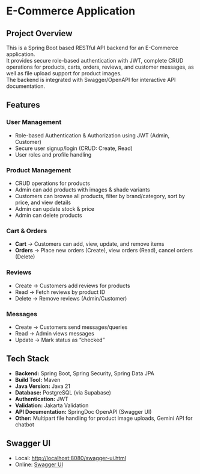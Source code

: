 # E-Commerce Application

## Project Overview  
This is a Spring Boot based RESTful API backend for an E-Commerce application.  
It provides secure role-based authentication with JWT, complete CRUD operations for products, carts, orders, reviews, and customer messages, as well as file upload support for product images.  
The backend is integrated with Swagger/OpenAPI for interactive API documentation.  

## Features  

### User Management  
- Role-based Authentication & Authorization using JWT (Admin, Customer)  
- Secure user signup/login (CRUD: Create, Read)  
- User roles and profile handling  

### Product Management  
- CRUD operations for products  
- Admin can add products with images & shade variants  
- Customers can browse all products, filter by brand/category, sort by price, and view details  
- Admin can update stock & price  
- Admin can delete products  

### Cart & Orders  
- **Cart** → Customers can add, view, update, and remove items  
- **Orders** → Place new orders (Create), view orders (Read), cancel orders (Delete)  

### Reviews  
- Create → Customers add reviews for products  
- Read → Fetch reviews by product ID  
- Delete → Remove reviews (Admin/Customer)  

### Messages  
- Create → Customers send messages/queries  
- Read → Admin views messages  
- Update → Mark status as “checked”  

## Tech Stack  
- **Backend:** Spring Boot, Spring Security, Spring Data JPA  
- **Build Tool:** Maven  
- **Java Version:** Java 21  
- **Database:** PostgreSQL (via Supabase)  
- **Authentication:** JWT  
- **Validation:** Jakarta Validation  
- **API Documentation:** SpringDoc OpenAPI (Swagger UI)  
- **Other:** Multipart file handling for product image uploads, Gemini API for chatbot  

## Swagger UI  
- Local: [http://localhost:8080/swagger-ui.html](http://localhost:8080/swagger-ui.html)  
- Online: [Swagger UI](https://editor.swagger.io/?url=https://raw.githubusercontent.com/HamdiaNouman-22/E-Commerce-Application/refs/heads/main/src/main/java/com/example/pinkbullmakeup/docs/api-docs.json)  
